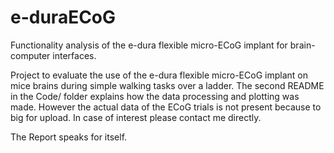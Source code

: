# e-duraECoG
Functionality analysis of the e-dura flexible micro-ECoG implant for brain-computer interfaces.

Project to evaluate the use of the e-dura flexible micro-ECoG implant on mice brains during simple walking tasks over a ladder. The second README in  the Code/ folder explains how the data processing and plotting was made. However the actual data of the ECoG trials is not present because to big for upload. In case of interest please contact me directly.

The Report speaks for itself.

